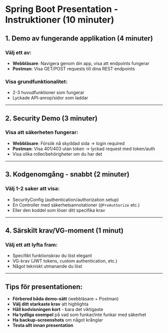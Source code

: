 # Spring Boot Presentation - Instruktioner (10 minuter)

## 1. Demo av fungerande applikation (4 minuter)

### Välj ett av:
- **Webbläsare**: Navigera genom din app, visa att endpoints fungerar
- **Postman**: Visa GET/POST requests till dina REST endpoints

### Visa grundfunktionalitet:
- 2-3 huvudfunktioner som fungerar
- Lyckade API-anrop/sidor som laddar

---

## 2. Security Demo (3 minuter)

### Visa att säkerheten fungerar:
- **Webbläsare**: Försök nå skyddad sida → login required
- **Postman**: Visa 401/403 utan token → lyckad request med token/auth
- Visa olika roller/behörigheter om du har det

---

## 3. Kodgenomgång - snabbt (2 minuter)

### Välj 1-2 saker att visa:
- SecurityConfig (authentication/authorization setup)
- En Controller med säkerhetsannotationer (`@PreAuthorize` etc.)
- Eller den koddel som löser ditt specifika krav

---

## 4. Särskilt krav/VG-moment (1 minut)

### Välj ett att lyfta fram:
- Specifikt funktionskrav du löst elegant
- VG-krav (JWT tokens, custom authentication, etc.)
- Något tekniskt utmanande du löst

---

## Tips för presentationen:

- **Förbered båda demo-sätt** (webbläsare + Postman)
- **Välj ditt starkaste krav** att highlighta
- **Håll kodvisningen kort** - bara det viktigaste
- **Ha tydliga exempel** på vad som funkar/inte funkar med säkerhet
- **Ha backup-screenshots** om något krånglar
- **Testa allt innan presentation**